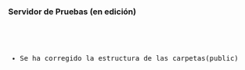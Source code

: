 <h3>Servidor de Pruebas (en edición)</h3>
<pre>

<ul>
  <li>Se ha corregido la estructura de las carpetas(public)</li>
</ul>

</pre>
